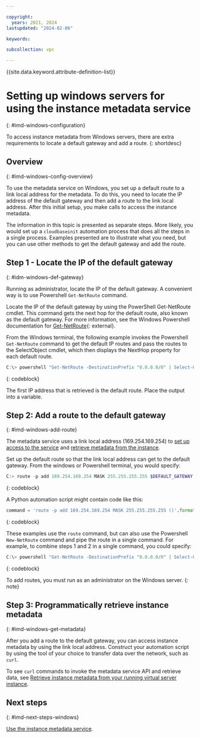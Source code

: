 ```yaml
---

copyright:
  years: 2021, 2024
lastupdated: "2024-02-06"

keywords:

subcollection: vpc

---
```


{{site.data.keyword.attribute-definition-list}}

# Setting up windows servers for using the instance metadata service
{: #imd-windows-configuration}

To access instance metadata from Windows servers, there are extra requirements to locate a default gateway and add a route.
{: shortdesc}

## Overview
{: #imd-windows-config-overview}

To use the metadata service on Windows, you set up a default route to a link local address for the metadata. To do this, you need to locate the IP address of the default gateway and then add a route to the link local address. After this initial setup, you make calls to access the instance metadata.

The information in this topic is presented as separate steps. More likely, you would set up a `cloudbaseinit` automation process that does all the steps in a single process. Examples presented are to illustrate what you need, but you can use other methods to get the default gateway and add the route.

## Step 1 - Locate the IP of the default gateway
{: #idm-windows-def-gateway}

Running as administrator, locate the IP of the default gateway. A convenient way is to use Powershell `Get-NetRoute` command.

Locate the IP of the default gateway by using the PowerShell Get-NetRoute cmdlet. This command gets the next hop for the default route, also known as the default gateway. For more information, see the Windows Powershell documentation for [Get-NetRoute](https://learn.microsoft.com/en-us/powershell/module/nettcpip/get-netroute?view=windowsserver2019-ps){: external}.

From the Windows terminal, the following example invokes the Powershell `Get-NetRoute` command to get the default IP routes and pass the routes to the SelectObject cmdlet, which then displays the NextHop property for each default route.

```powershell
C:\> powershell "Get-NetRoute -DestinationPrefix "0.0.0.0/0" | Select-Object -ExpandProperty "NextHop""
```
{: codeblock}

The first IP address that is retrieved is the default route. Place the output into a variable.

## Step 2: Add a route to the default gateway
{: #imd-windows-add-route}

The metadata service uses a link local address (169.254.169.254) to [set up access to the service](/docs/vpc?topic=vpc-imd-configure-service) and [retrieve metadata from the instance](/docs/vpc?topic=vpc-imd-get-metadata).

Set up the default route so that the link local address can get to the default gateway. From the windows or Powershell terminal, you would specify:

```powershell
C:> route -p add 169.254.169.254 MASK 255.255.255.255 $DEFAULT_GATEWAY
```
{: codeblock}

A Python automation script might contain code like this:

```python
command = 'route -p add 169.254.169.254 MASK 255.255.255.255 ()'.format(default_gateway)
```
{: codeblock}

These examples use the `route` command, but can also use the Powershell `New-NetRoute` command and pipe the route in a single command. For example, to combine steps 1 and 2 in a single command, you could specify:

```powershell
C:\> powershell "Get-NetRoute -DestinationPrefix "0.0.0.0/0" | Select-Object -ExpandProperty "NextHop" | New-NetRoute"
```
{: codeblock}

To add routes, you must run as an administrator on the Windows server.
{: note}

## Step 3: Programmatically retrieve instance metadata
{: #imd-windows-get-metadata}

After you add a route to the default gateway, you can access instance metadata by using the link local address. Construct your automation script by using the tool of your choice to transfer data over the network, such as `curl`.

To see `curl` commands to invoke the metadata service API and retrieve data, see [Retrieve instance metadata from your running virtual server instance](/docs/vpc?topic=vpc-imd-get-metadata#imd-retrieve-instance-data).

## Next steps
{: #imd-next-steps-windows}

[Use the instance metadata service](/docs/vpc?topic=vpc-imd-get-metadata).
